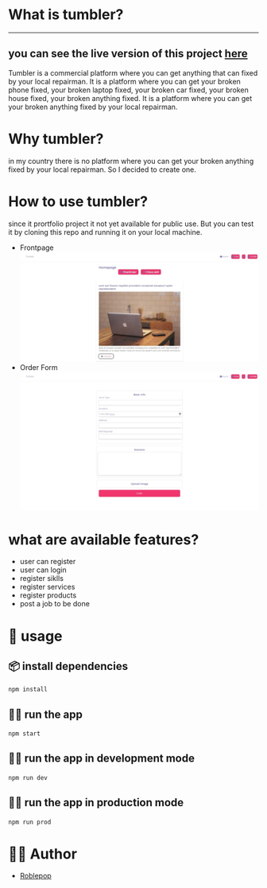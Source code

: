 # What is tumbler?

--------------------------------------------------------------------------------

you can see the live version of this project [here](http://test.nftalem.tech/)
--------------------------------------------------------------------------------

Tumbler is a commercial platform where you can get anything that can fixed by your local repairman. It is a platform where you can get your broken phone fixed, your broken laptop fixed, your broken car fixed, your broken house fixed, your broken anything fixed. It is a platform where you can get your broken anything fixed by your local repairman.

# Why tumbler?

in my country there is no platform where you can get your broken anything fixed by your local repairman. So I decided to create one.

# How to use tumbler?

since it prortfolio project it not yet available for public use. But you can test it by cloning this repo and running it on your local machine.

* Frontpage
![Frontpage](./Resource/FrontPage.jpeg)
* Order Form
![Form](./Resource/Order_form.jpeg)

# what are available features?

* user can register
* user can login
* register siklls
* register services
* register products
* post a job to be done

# 🚀 usage

## 📦 install dependencies

```bash
npm install
```

## 🏃‍♂️ run the app

```bash
npm start
```

## 🏃‍♂️ run the app in development mode

```bash
npm run dev
```

## 🏃‍♂️ run the app in production mode

```bash
npm run prod
```

# 🧑🏿 Author

* [Roblepop]()
